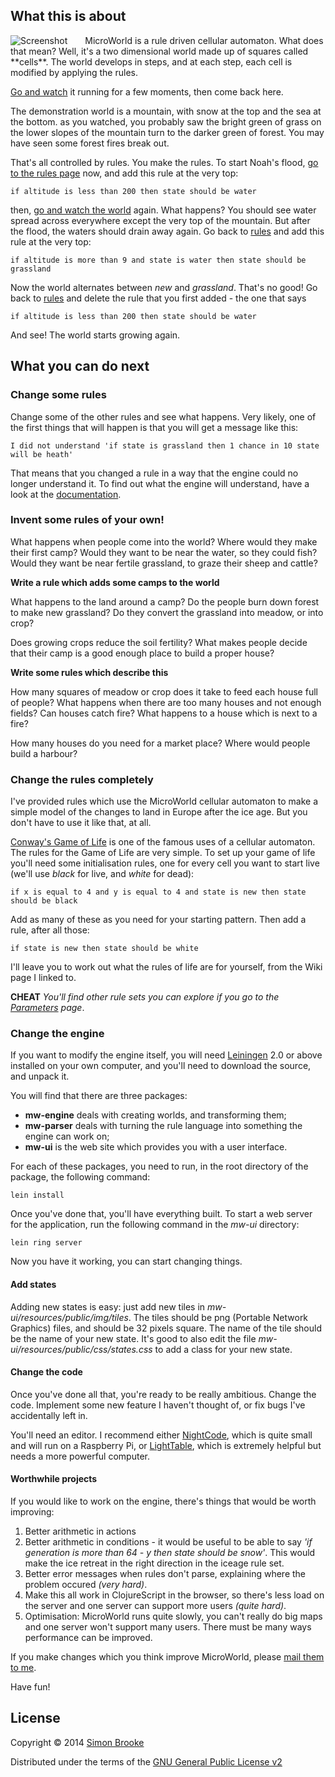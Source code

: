 ## What this is about

<img alt="Screenshot" id="screenshot" style="float: left; padding-right: 2em;" src="img/screenshot_med.png"/>
MicroWorld is a rule driven cellular automaton. What does that mean? Well, it's
a two dimensional world made up of squares called **cells**. The world develops
in steps, and at each step, each cell is modified by applying the rules.

[Go and watch](world) it running for a few moments, then come back here.

The demonstration world is a mountain, with snow at the top and the sea at the 
bottom. as you watched, you probably saw the bright green of grass on the lower
slopes of the mountain turn to the darker green of forest. You may have seen
some forest fires break out.

That's all controlled by rules. You make the rules. To start Noah's flood, 
[go to the rules page](rules) now, and add this rule at the very top:

    if altitude is less than 200 then state should be water

then, [go and watch the world](world) again. What happens? You should see water
spread across everywhere except the very top of the mountain. But after the 
flood, the waters should drain away again. Go back to [rules](rules) and add 
this rule at the very top:

    if altitude is more than 9 and state is water then state should be grassland

Now the world alternates between *new* and *grassland*. That's no good! Go back to
[rules](rules) and delete the rule that you first added - the one that says

    if altitude is less than 200 then state should be water

And see! The world starts growing again.

## What you can do next

### Change some rules

Change some of the other rules and see what happens. Very likely, one of the 
first things that will happen is that you will get a message like this:

    I did not understand 'if state is grassland then 1 chance in 10 state will be heath'

That means that you changed a rule in a way that the engine could no longer 
understand it. To find out what the engine will understand, have a look at the
[documentation](docs#grammar).

### Invent some rules of your own!

What happens when people come into the world? Where would they make their first 
camp? Would they want to be near the water, so they could fish? Would they want 
be near fertile grassland, to graze their sheep and cattle?

__Write a rule which adds some camps to the world__ 

What happens to the land around a camp? Do the people burn down forest to make 
new grassland? Do they convert the grassland into meadow, or into crop?

Does growing crops reduce the soil fertility? What makes people decide that their
camp is a good enough place to build a proper house?

__Write some rules which describe this__

How many squares of meadow or crop does it take to feed each house full of people?
What happens when there are too many houses and not enough fields? Can houses 
catch fire? What happens to a house which is next to a fire?

How many houses do you need for a market place? Where would people build a
harbour?

### Change the rules completely

I've provided rules which use the MicroWorld cellular automaton to make a simple
model of the changes to land in Europe after the ice age. But you don't have to
use it like that, at all.

[Conway's Game of Life](http://en.wikipedia.org/wiki/Conway's_Game_of_Life) is one
of the famous uses of a cellular automaton. The rules for the Game of Life are
very simple. To set up your game of life you'll need some initialisation rules,
one for every cell you want to start live (we'll use _black_ for live, and 
_white_ for dead):

	if x is equal to 4 and y is equal to 4 and state is new then state should be black

Add as many of these as you need for your starting pattern. Then add a rule, after
all those:

    if state is new then state should be white

I'll leave you to work out what the rules of life are for yourself, from the
Wiki page I linked to.

**CHEAT** _You'll find other rule sets you can explore if you go to the_
_[Parameters](params) page_.

### Change the engine

If you want to modify the engine itself, you will need 
[Leiningen](https://github.com/technomancy/leiningen) 2.0 or above installed on
your own computer, and you'll need to download the source, and unpack it. 

You will find that there are three packages:

+ __mw-engine__ deals with creating worlds, and transforming them;
+ __mw-parser__ deals with turning the rule language into something the engine can work on;
+ __mw-ui__ is the web site which provides you with a user interface. 

For each of these packages, you need to run, in the root directory of the package, 
the following command:

    lein install

Once you've done that, you'll have everything built. To start a web server for 
the application, run the following command in the _mw-ui_ directory:

    lein ring server

Now you have it working, you can start changing things. 

#### Add states

Adding new states is easy:
just add new tiles in _mw-ui/resources/public/img/tiles_. The tiles should be 
png (Portable Network Graphics) files, and should be 32 pixels square. The name
of the tile should be the name of your new state. It's good to also edit the file
_mw-ui/resources/public/css/states.css_ to add a class for your new state.

#### Change the code

Once you've done all that, you're ready to be really ambitious. Change the code.
Implement some new feature I haven't thought of, or fix bugs I've accidentally
left in.

You'll need an editor. I recommend either [NightCode](https://nightcode.info/),
which is quite small and will run on a Raspberry Pi, or 
[LightTable](http://www.lighttable.com/), which is extremely helpful but needs
a more powerful computer.

#### Worthwhile projects

If you would like to work on the engine, there's things that would be worth
improving:

1. Better arithmetic in actions 
2. Better arithmetic in conditions - it would be useful to be able to say _'if generation is more than 64 - y then state should be snow'_. This would make the ice retreat in the right direction in the iceage rule set.
3. Better error messages when rules don't parse, explaining where the problem occured _(very hard)_.
4. Make this all work in ClojureScript in the browser, so there's less load on the server and one server can support more users _(quite hard)_.
5. Optimisation: MicroWorld runs quite slowly, you can't really do big maps and one server won't support many users. There must be many ways performance can be improved.

If you make changes which you think improve MicroWorld, please [mail them to me](mailto:simon@journeyman.cc).

Have fun!

## License

Copyright © 2014 [Simon Brooke](mailto:simon@journeyman.cc)

Distributed under the terms of the 
[GNU General Public License v2](http://www.gnu.org/licenses/gpl-2.0.html)